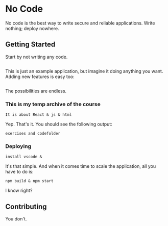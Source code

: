# No Code

No code is the best way to write secure and reliable applications. Write nothing; deploy nowhere.

## Getting Started

Start by not writing any code.

```

```

This is just an example application, but imagine it doing anything you want. Adding new features is easy too:

```

```

The possibilities are endless.

### This is my temp archive of the course



```
It is about React & js & html
```

Yep. That's it. You should see the following output:

```
exercises and codefolder
```

### Deploying



```
install vscode & 
```

It's that simple. And when it comes time to scale the application, all you have to do is:


```
npm build & npm start
```

I know right?

## Contributing

You don't.

